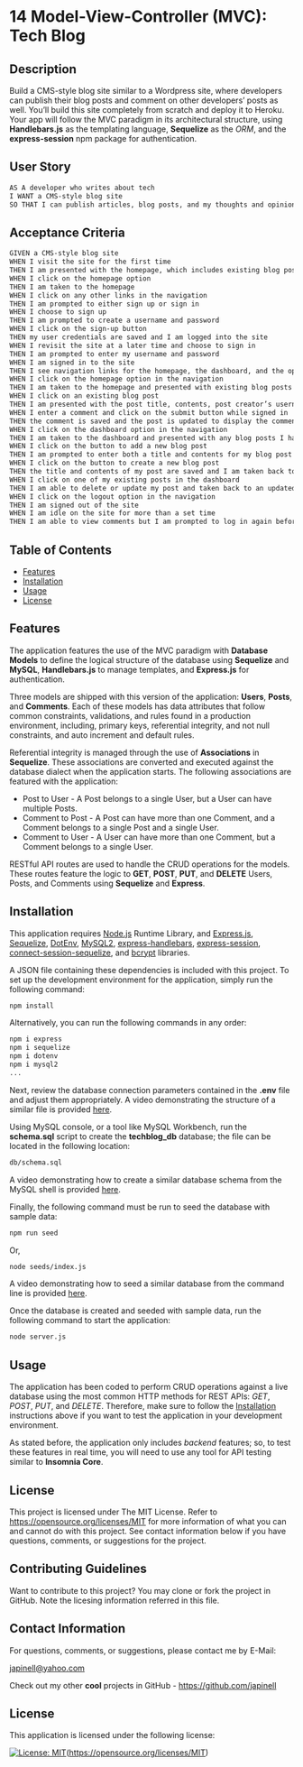 # 14 Model-View-Controller (MVC): Tech Blog

## Description

Build a CMS-style blog site similar to a Wordpress site, where developers can publish their blog posts and comment on other developers’ posts as well. You’ll build this site completely from scratch and deploy it to Heroku. Your app will follow the MVC paradigm in its architectural structure, using **Handlebars.js** as the templating language, **Sequelize** as the *ORM*, and the **express-session** npm package for authentication.

## User Story

```md
AS A developer who writes about tech
I WANT a CMS-style blog site
SO THAT I can publish articles, blog posts, and my thoughts and opinions
```

## Acceptance Criteria

```md
GIVEN a CMS-style blog site
WHEN I visit the site for the first time
THEN I am presented with the homepage, which includes existing blog posts if any have been posted; navigation links for the homepage and the dashboard; and the option to log in
WHEN I click on the homepage option
THEN I am taken to the homepage
WHEN I click on any other links in the navigation
THEN I am prompted to either sign up or sign in
WHEN I choose to sign up
THEN I am prompted to create a username and password
WHEN I click on the sign-up button
THEN my user credentials are saved and I am logged into the site
WHEN I revisit the site at a later time and choose to sign in
THEN I am prompted to enter my username and password
WHEN I am signed in to the site
THEN I see navigation links for the homepage, the dashboard, and the option to log out
WHEN I click on the homepage option in the navigation
THEN I am taken to the homepage and presented with existing blog posts that include the post title and the date created
WHEN I click on an existing blog post
THEN I am presented with the post title, contents, post creator’s username, and date created for that post and have the option to leave a comment
WHEN I enter a comment and click on the submit button while signed in
THEN the comment is saved and the post is updated to display the comment, the comment creator’s username, and the date created
WHEN I click on the dashboard option in the navigation
THEN I am taken to the dashboard and presented with any blog posts I have already created and the option to add a new blog post
WHEN I click on the button to add a new blog post
THEN I am prompted to enter both a title and contents for my blog post
WHEN I click on the button to create a new blog post
THEN the title and contents of my post are saved and I am taken back to an updated dashboard with my new blog post
WHEN I click on one of my existing posts in the dashboard
THEN I am able to delete or update my post and taken back to an updated dashboard
WHEN I click on the logout option in the navigation
THEN I am signed out of the site
WHEN I am idle on the site for more than a set time
THEN I am able to view comments but I am prompted to log in again before I can add, update, or delete comments
```

## Table of Contents

- [Features](#features)
- [Installation](#installation)
- [Usage](#usage)
- [License](#license)

## Features

The application features the use of the MVC paradigm with **Database Models** to define the logical structure of the database using **Sequelize** and **MySQL**, **Handlebars.js** to manage templates, and **Express.js** for authentication.

Three models are shipped with this version of the application: **Users**, **Posts**, and **Comments**. Each of these models has data attributes that follow common constraints, validations, and rules found in a production environment, including, primary keys, referential integrity, and not null constraints, and auto increment and default rules.

Referential integrity is managed through the use of **Associations** in **Sequelize**. These associations are converted and executed against the database dialect when the application starts. The following associations are featured with the application:

- Post to User - A Post belongs to a single User, but a User can have multiple Posts.
- Comment to Post - A Post can have more than one Comment, and a Comment belongs to a single Post and a single User.
- Comment to User - A User can have more than one Comment, but a Comment belongs to a single User.

RESTful API routes are used to handle the CRUD operations for the models. These routes feature the logic to **GET**, **POST**, **PUT**, and **DELETE** Users, Posts, and Comments using **Sequelize** and **Express**.

## Installation

This application requires [Node.js](https://nodejs.org/en/) Runtime Library, and [Express.js](https://www.npmjs.com/package/express), [Sequelize](https://www.npmjs.com/package/sequelize), [DotEnv](https://www.npmjs.com/package/dotenv), [MySQL2](https://www.npmjs.com/package/mysql2), [express-handlebars](https://www.npmjs.com/package/express-handlebars), [express-session](https://www.npmjs.com/package/express-session), [connect-session-sequelize](https://www.npmjs.com/package/connect-session-sequelize), and [bcrypt](https://www.npmjs.com/package/bcrypt) libraries.

A JSON file containing these dependencies is included with this project. To set up the development environment for the application, simply run the following command:

```bash
npm install
```

Alternatively, you can run the following commands in any order:

```bash
npm i express
npm i sequelize
npm i dotenv
npm i mysql2
...
```

Next, review the database connection parameters contained in the **.env** file and adjust them appropriately. A video demonstrating the structure of a similar file is provided [here](https://drive.google.com/file/d/1H1QxMmQ2VGIOGdsv1L2Kw3DSkkTOlBN5/view).

Using MySQL console, or a tool like MySQL Workbench, run the **schema.sql** script to create the **techblog_db** database; the file can be located in the following location:

```bash
db/schema.sql
```

A video demonstrating how to create a similar database schema from the MySQL shell is provided [here](https://drive.google.com/file/d/1XDstDm5OJD8ybH3d6cyTK59tuLHkp-Od/view).

Finally, the following command must be run to seed the database with sample data:

```bash
npm run seed
```

Or,

```bash
node seeds/index.js
```

A video demonstrating how to seed a similar database from the command line is provided [here](https://drive.google.com/file/d/1cxB7I41wX6AWwSDz2RDOpIf9_2EbgBuZ/view).

Once the database is created and seeded with sample data, run the following command to start the application:

```bash
node server.js
```

## Usage

The application has been coded to perform CRUD operations against a live database using the most common HTTP methods for REST APIs: _GET_, _POST_, _PUT_, and _DELETE_. Therefore, make sure to follow the [Installation](#installation) instructions above if you want to test the application in your development environment.

As stated before, the application only includes _backend_ features; so, to test these features in real time, you will need to use any tool for API testing similar to **Insomnia Core**.

## License

This project is licensed under The MIT License. Refer to https://opensource.org/licenses/MIT for more information of what you can and cannot do with this project. See contact information below if you have questions, comments, or suggestions for the project.

## Contributing Guidelines

Want to contribute to this project? You may clone or fork the project in GitHub. Note the licesing information referred in this file.

## Contact Information

For questions, comments, or suggestions, please contact me by E-Mail:

japinell@yahoo.com

Check out my other **cool** projects in GitHub - https://github.com/japinell

## License

This application is licensed under the following license:

[![License: MIT](https://img.shields.io/badge/License-MIT-yellow.svg)](https://opensource.org/licenses/MIT)(https://opensource.org/licenses/MIT)
